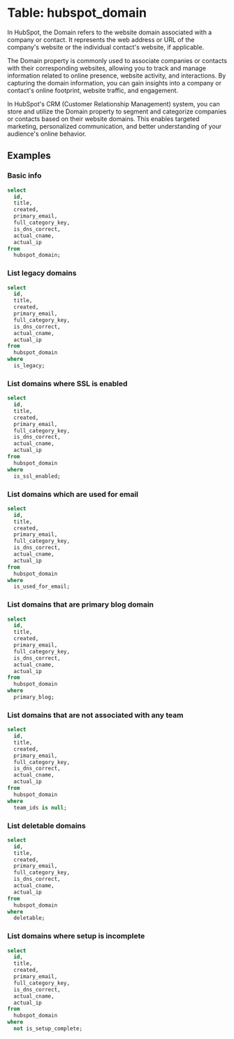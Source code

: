 # Table: hubspot_domain

In HubSpot, the Domain refers to the website domain associated with a company or contact. It represents the web address or URL of the company's website or the individual contact's website, if applicable.

The Domain property is commonly used to associate companies or contacts with their corresponding websites, allowing you to track and manage information related to online presence, website activity, and interactions. By capturing the domain information, you can gain insights into a company or contact's online footprint, website traffic, and engagement.

In HubSpot's CRM (Customer Relationship Management) system, you can store and utilize the Domain property to segment and categorize companies or contacts based on their website domains. This enables targeted marketing, personalized communication, and better understanding of your audience's online behavior.

## Examples

### Basic info

```sql
select
  id,
  title,
  created,
  primary_email,
  full_category_key,
  is_dns_correct,
  actual_cname,
  actual_ip
from
  hubspot_domain;
```

### List legacy domains

```sql
select
  id,
  title,
  created,
  primary_email,
  full_category_key,
  is_dns_correct,
  actual_cname,
  actual_ip
from
  hubspot_domain
where
  is_legacy;
```

### List domains where SSL is enabled

```sql
select
  id,
  title,
  created,
  primary_email,
  full_category_key,
  is_dns_correct,
  actual_cname,
  actual_ip
from
  hubspot_domain
where
  is_ssl_enabled;
```

### List domains which are used for email

```sql
select
  id,
  title,
  created,
  primary_email,
  full_category_key,
  is_dns_correct,
  actual_cname,
  actual_ip
from
  hubspot_domain
where
  is_used_for_email;
```

### List domains that are primary blog domain

```sql
select
  id,
  title,
  created,
  primary_email,
  full_category_key,
  is_dns_correct,
  actual_cname,
  actual_ip
from
  hubspot_domain
where
  primary_blog;
```

### List domains that are not associated with any team

```sql
select
  id,
  title,
  created,
  primary_email,
  full_category_key,
  is_dns_correct,
  actual_cname,
  actual_ip
from
  hubspot_domain
where
  team_ids is null;
```

### List deletable domains

```sql
select
  id,
  title,
  created,
  primary_email,
  full_category_key,
  is_dns_correct,
  actual_cname,
  actual_ip
from
  hubspot_domain
where
  deletable;
```

### List domains where setup is incomplete

```sql
select
  id,
  title,
  created,
  primary_email,
  full_category_key,
  is_dns_correct,
  actual_cname,
  actual_ip
from
  hubspot_domain
where
  not is_setup_complete;
```
